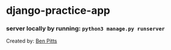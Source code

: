 # django-practice-app
### server locally by running: `python3 manage.py runserver`
Created by: [Ben Pitts](https://benjaminjackpitts.dev/)
